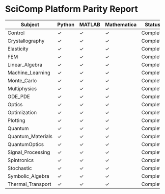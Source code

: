 # SciComp Platform Parity Report

| Subject | Python | MATLAB | Mathematica | Status |
|---------|--------|--------|-------------|--------|
| Control | ✓ | ✓ | ✓ | Complete |
| Crystallography | ✓ | ✓ | ✓ | Complete |
| Elasticity | ✓ | ✓ | ✓ | Complete |
| FEM | ✓ | ✓ | ✓ | Complete |
| Linear_Algebra | ✓ | ✓ | ✓ | Complete |
| Machine_Learning | ✓ | ✓ | ✓ | Complete |
| Monte_Carlo | ✓ | ✓ | ✓ | Complete |
| Multiphysics | ✓ | ✓ | ✓ | Complete |
| ODE_PDE | ✓ | ✓ | ✓ | Complete |
| Optics | ✓ | ✓ | ✓ | Complete |
| Optimization | ✓ | ✓ | ✓ | Complete |
| Plotting | ✓ | ✓ | ✓ | Complete |
| Quantum | ✓ | ✓ | ✓ | Complete |
| Quantum_Materials | ✓ | ✓ | ✓ | Complete |
| QuantumOptics | ✓ | ✓ | ✓ | Complete |
| Signal_Processing | ✓ | ✓ | ✓ | Complete |
| Spintronics | ✓ | ✓ | ✓ | Complete |
| Stochastic | ✓ | ✓ | ✓ | Complete |
| Symbolic_Algebra | ✓ | ✓ | ✓ | Complete |
| Thermal_Transport | ✓ | ✓ | ✓ | Complete |
